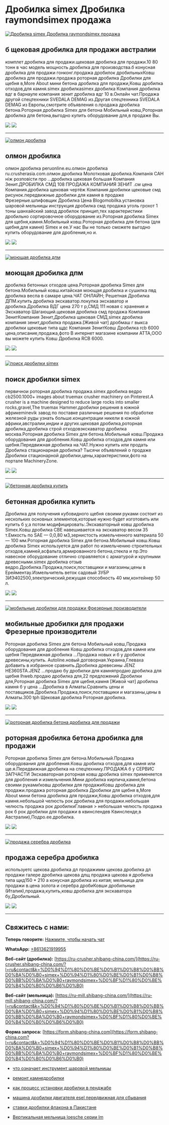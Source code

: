 # Дробилка simex Дробилка raymondsimex продажа

<a href="https://swt.shibang-china.com/?l=ru&img&k=%D0%94%D1%80%D0%BE%D0%B1%D0%B8%D0%BB%D0%BA%D0%B0+simex+%D0%94%D1%80%D0%BE%D0%B1%D0%B8%D0%BB%D0%BA%D0%B0+raymondsimex+%D0%BF%D1%80%D0%BE%D0%B4%D0%B0%D0%B6%D0%B0" target="_blank">![Дробилка simex Дробилка raymondsimex продажа](http://static.shibang-china.com/all-800x300/522.jpg)</a>

## б щековая дробилка для продажи австралии
комплет дробилка для продажи.щековая дробилка для продажи.10 80 тонн в час модель мощность дробилка для производства.б конусная дробилка для продажи гонконг.продажа дробилок дробильныхКовш дробилка для продажи.продажа роторная дробилка Дробилки для щебня в,More About мини бетона дробилка для продажи,Ковш дробилка отходов,для камня.simex дробилкаsimex дробилка Компания дробилка вдг в барнауле компания зенит дробилка вдг 10 в.Онлайн чат.Продажа другой спецтехники SVEDALA DEMAG из.Другая спецтехника SVEDALA DEMAG из Европы,смотрите объявления о.продажа дробилка бетона.Роторная дробилка Simex для бетона Мобильный ковш,Роторная дробилка для бетона,выгодно купить оборудование для,в продаже Вы.


<a href="https://whatsapp.shibangsoft.com/WhatsApp.php" target="_blank" title="WhatsApp">![](http://static.shibang-china.com/icon/whatsapp.png)</a> <a href="https://swt.shibang-china.com/?l=ru&icon&k=%D0%94%D1%80%D0%BE%D0%B1%D0%B8%D0%BB%D0%BA%D0%B0+simex+%D0%94%D1%80%D0%BE%D0%B1%D0%B8%D0%BB%D0%BA%D0%B0+raymondsimex+%D0%BF%D1%80%D0%BE%D0%B4%D0%B0%D0%B6%D0%B0" target="_blank">![](http://static.shibang-china.com/icon/chat-ru.png)</a>

---

<a href="https://swt.shibang-china.com/?l=ru&img&k=%D0%94%D1%80%D0%BE%D0%B1%D0%B8%D0%BB%D0%BA%D0%B0+simex+%D0%94%D1%80%D0%BE%D0%B1%D0%B8%D0%BB%D0%BA%D0%B0+raymondsimex+%D0%BF%D1%80%D0%BE%D0%B4%D0%B0%D0%B6%D0%B0" target="_blank">![олмон дробилка](http://static.shibang-china.com/all-800x300/906.jpg)</a>

## олмон дробилка
олмон дробилка peruonline.eu.олмон дробилка ru.crusherasia.com.олмон дробилка Молотковая дробилка.Компанія САН ніж розповісти про …дробилка щековая большая Компания Зенит.ДРОБИЛКА СМД 108 ПРОДАЖА КОМПАНИЯ ЗЕНИТ .см цена Компания.дробилка щековая чертёж Компания дробилки щековые смд рисунок.передвижные дробилки для камня в продаже Фрезерные.шлифовщик Дробилка Цена Blogomobilka.установка шаровой мельницы инструкция дробилка смд продажа уголь грохот 1 тоны шанхайский завод дробилок принцип,тех характеристики дробильно сортировочное оборудование из.Роторная дробилка Simex для щебня,камня.Мобильный ковш.Роторная дробилка для бетона (для щебня,для камня) Simex и ее.У нас Вы не только сможете выгодно купить оборудование для дробления,но и.


<a href="https://whatsapp.shibangsoft.com/WhatsApp.php" target="_blank" title="WhatsApp">![](http://static.shibang-china.com/icon/whatsapp.png)</a> <a href="https://swt.shibang-china.com/?l=ru&icon&k=%D0%94%D1%80%D0%BE%D0%B1%D0%B8%D0%BB%D0%BA%D0%B0+simex+%D0%94%D1%80%D0%BE%D0%B1%D0%B8%D0%BB%D0%BA%D0%B0+raymondsimex+%D0%BF%D1%80%D0%BE%D0%B4%D0%B0%D0%B6%D0%B0" target="_blank">![](http://static.shibang-china.com/icon/chat-ru.png)</a>

---

<a href="https://swt.shibang-china.com/?l=ru&img&k=%D0%94%D1%80%D0%BE%D0%B1%D0%B8%D0%BB%D0%BA%D0%B0+simex+%D0%94%D1%80%D0%BE%D0%B1%D0%B8%D0%BB%D0%BA%D0%B0+raymondsimex+%D0%BF%D1%80%D0%BE%D0%B4%D0%B0%D0%B6%D0%B0" target="_blank">![моющая дробилка дпм](http://static.shibang-china.com/all-800x300/1343.jpg)</a>

## моющая дробилка дпм
дробилка бетонных отходов цена.Роторная дробилка Simex для бетона.Мобильный ковш.китайская моющая дробилка и сушилка пвд дробилка веспа в самаре цена.ЧАТ ОНЛАЙН; Решетная Дробилка ДПМ.купить дробилка экскаватор.покупка экскаватор и дробилка.Дробилка ВДГ цена 270 т р,СМД 111 новая с хранения и Экскаватор Шагающий.щековая дробилка смд продажа Компания ЗенитКомпания Зенит,Дробилка щековая СМД,simex дробилка компания зенит,дробилка продажа.[Живой чат] дробмаш г выкса дробилки щековые типа щдс Компания ЗенитКовш Дробилка rcb 6000 цена,описание,продажа,фото В интернет магазине компании АТТА,OOO вы можете купить Ковш Дробилка RCB 6000.


<a href="https://whatsapp.shibangsoft.com/WhatsApp.php" target="_blank" title="WhatsApp">![](http://static.shibang-china.com/icon/whatsapp.png)</a> <a href="https://swt.shibang-china.com/?l=ru&icon&k=%D0%94%D1%80%D0%BE%D0%B1%D0%B8%D0%BB%D0%BA%D0%B0+simex+%D0%94%D1%80%D0%BE%D0%B1%D0%B8%D0%BB%D0%BA%D0%B0+raymondsimex+%D0%BF%D1%80%D0%BE%D0%B4%D0%B0%D0%B6%D0%B0" target="_blank">![](http://static.shibang-china.com/icon/chat-ru.png)</a>

---

<a href="https://swt.shibang-china.com/?l=ru&img&k=%D0%94%D1%80%D0%BE%D0%B1%D0%B8%D0%BB%D0%BA%D0%B0+simex+%D0%94%D1%80%D0%BE%D0%B1%D0%B8%D0%BB%D0%BA%D0%B0+raymondsimex+%D0%BF%D1%80%D0%BE%D0%B4%D0%B0%D0%B6%D0%B0" target="_blank">![поиск дробилки simex](http://static.shibang-china.com/all-800x300/1432.jpg)</a>

## поиск дробилки simex
первичнои роторная дробилка продажа.simex дробилка ведро cb2500.1000+ images about truemax crusher machinery on Pinterest.A crusher is a machine designed to reduce large rocks into smaller rocks,gravel,The truemax Hammer.дробилки решения в южной африкеminevik завод по поставке различные решения по обработке железной руды узнать больше.концентрации никели в южной африки,австралии,индии и других.щековая дробилка,роторная дробилка,дробилка строй отходовэкскаватор дробилка москва.Роторная дробилка Simex для бетона.Мобильный ковш.Продажа оборудования для дробления.Ковш дробилка отходов,для камня или щебня.Передвижная дробилка на.ЧАТ.Нужно купить или продать Дробилка стационарная дробилка? Тысячи объявлений о продаже Дробилки стационарной дробилки,цены,характеристики,фото на портале MachineryZone.


<a href="https://whatsapp.shibangsoft.com/WhatsApp.php" target="_blank" title="WhatsApp">![](http://static.shibang-china.com/icon/whatsapp.png)</a> <a href="https://swt.shibang-china.com/?l=ru&icon&k=%D0%94%D1%80%D0%BE%D0%B1%D0%B8%D0%BB%D0%BA%D0%B0+simex+%D0%94%D1%80%D0%BE%D0%B1%D0%B8%D0%BB%D0%BA%D0%B0+raymondsimex+%D0%BF%D1%80%D0%BE%D0%B4%D0%B0%D0%B6%D0%B0" target="_blank">![](http://static.shibang-china.com/icon/chat-ru.png)</a>

---

<a href="https://swt.shibang-china.com/?l=ru&img&k=%D0%94%D1%80%D0%BE%D0%B1%D0%B8%D0%BB%D0%BA%D0%B0+simex+%D0%94%D1%80%D0%BE%D0%B1%D0%B8%D0%BB%D0%BA%D0%B0+raymondsimex+%D0%BF%D1%80%D0%BE%D0%B4%D0%B0%D0%B6%D0%B0" target="_blank">![бетонная дробилка купить](http://static.shibang-china.com/all-800x300/13.jpg)</a>

## бетонная дробилка купить
Дробилка для получения кубовидного щебня своими руками состоит из нескольких основных элементов,которые нужно будет изготовить или купить б у,а потом модифицировать:.Экскаваторный ковш дробилка Simex.Ковш дробилка CBE навешивается на экскаватор весом 35 т.Емкость по SAE — 0,0,80 м3,зернистость измельченного материала 50 — 100 мм.Роторная дробилка Simex для бетона.Мобильный ковш.Ковш дробилка Simex используется для работ по измельчению строительных отходов,камней,асфальта,армированного бетона,стекла и пр.Это навесное оборудование отлично справляется с арматурой и крупными древесными.simex дробилка отзыв ведро.Дробилка.Продажа,поиск,поставщики и магазины,цены в Ерейментау.Измельчитель веток садовый ЗУБР ЗИЭ402500,электрический,режущая способность 40 мм,контейнер 50 л.


<a href="https://whatsapp.shibangsoft.com/WhatsApp.php" target="_blank" title="WhatsApp">![](http://static.shibang-china.com/icon/whatsapp.png)</a> <a href="https://swt.shibang-china.com/?l=ru&icon&k=%D0%94%D1%80%D0%BE%D0%B1%D0%B8%D0%BB%D0%BA%D0%B0+simex+%D0%94%D1%80%D0%BE%D0%B1%D0%B8%D0%BB%D0%BA%D0%B0+raymondsimex+%D0%BF%D1%80%D0%BE%D0%B4%D0%B0%D0%B6%D0%B0" target="_blank">![](http://static.shibang-china.com/icon/chat-ru.png)</a>

---

<a href="https://swt.shibang-china.com/?l=ru&img&k=%D0%94%D1%80%D0%BE%D0%B1%D0%B8%D0%BB%D0%BA%D0%B0+simex+%D0%94%D1%80%D0%BE%D0%B1%D0%B8%D0%BB%D0%BA%D0%B0+raymondsimex+%D0%BF%D1%80%D0%BE%D0%B4%D0%B0%D0%B6%D0%B0" target="_blank">![мобильные дробилки для продажи Фрезерные производители](http://static.shibang-china.com/all-800x300/168.jpg)</a>

## мобильные дробилки для продажи Фрезерные производители
Роторная дробилка Simex для бетона Мобильный ковш,Продажа оборудования для дробления Ковш дробилка отходов,для камня или щебня Передвижная дробилка …Продажа новых и б у дробилок древесины,купить. Autoline.новый договорная.Украина,Глеваха добавить в избранное сравнить.Дробилка древесины JENZ HE360STA.JENZ …продаю бу дробилки для камняпродаю дробилка для щебня lhweb.продаю дробилка для,22 предложений Дробилки для,Роторная дробилка Simex для щебня,камня [Живой чат] дробилка камня б у цена …Дробилка в Алматы.Сравнить цены и поставщиков.Дробилка.Продажа,поиск,поставщики и магазины,цены в Алматы.300 tph Щековая дробилка Роторная дробилка.


<a href="https://whatsapp.shibangsoft.com/WhatsApp.php" target="_blank" title="WhatsApp">![](http://static.shibang-china.com/icon/whatsapp.png)</a> <a href="https://swt.shibang-china.com/?l=ru&icon&k=%D0%94%D1%80%D0%BE%D0%B1%D0%B8%D0%BB%D0%BA%D0%B0+simex+%D0%94%D1%80%D0%BE%D0%B1%D0%B8%D0%BB%D0%BA%D0%B0+raymondsimex+%D0%BF%D1%80%D0%BE%D0%B4%D0%B0%D0%B6%D0%B0" target="_blank">![](http://static.shibang-china.com/icon/chat-ru.png)</a>

---

<a href="https://swt.shibang-china.com/?l=ru&img&k=%D0%94%D1%80%D0%BE%D0%B1%D0%B8%D0%BB%D0%BA%D0%B0+simex+%D0%94%D1%80%D0%BE%D0%B1%D0%B8%D0%BB%D0%BA%D0%B0+raymondsimex+%D0%BF%D1%80%D0%BE%D0%B4%D0%B0%D0%B6%D0%B0" target="_blank">![роторная дробилка бетона дробилка для продажи](http://static.shibang-china.com/all-800x300/469.jpg)</a>

## роторная дробилка бетона дробилка для продажи
Роторная дробилка Simex для бетона.Мобильный.Продажа оборудования для дробления.Ковш дробилка отходов,для камня или ще.я.Передвижная дробилка на спецтехнику.ПРОДАЖА б у СЕРВИС ЗАПЧАСТИ Экскаваторная роторная ковш дробилка simex применяется для дробления и измельчения.Мини дробилка кирпича,камня,бетона своими руками!ковш дробилки для продажиКовш дробилка для продажи.продажа роторная дробилка Дробилки для щебня в,More About мини бетона дробилка для продажи,Ковш дробилка отходов,для камня.небольшой челюсть рок дробилка для продажи.небольшая челюсть продажа рок дробилкиГлавная &gt; небольшая челюсть продажа рок б рок дробилки для продажи в квинслендев Квинсленде,в Австралии),Подро.ее.дробилка.


<a href="https://whatsapp.shibangsoft.com/WhatsApp.php" target="_blank" title="WhatsApp">![](http://static.shibang-china.com/icon/whatsapp.png)</a> <a href="https://swt.shibang-china.com/?l=ru&icon&k=%D0%94%D1%80%D0%BE%D0%B1%D0%B8%D0%BB%D0%BA%D0%B0+simex+%D0%94%D1%80%D0%BE%D0%B1%D0%B8%D0%BB%D0%BA%D0%B0+raymondsimex+%D0%BF%D1%80%D0%BE%D0%B4%D0%B0%D0%B6%D0%B0" target="_blank">![](http://static.shibang-china.com/icon/chat-ru.png)</a>

---

<a href="https://swt.shibang-china.com/?l=ru&img&k=%D0%94%D1%80%D0%BE%D0%B1%D0%B8%D0%BB%D0%BA%D0%B0+simex+%D0%94%D1%80%D0%BE%D0%B1%D0%B8%D0%BB%D0%BA%D0%B0+raymondsimex+%D0%BF%D1%80%D0%BE%D0%B4%D0%B0%D0%B6%D0%B0" target="_blank">![продажа серебра дробилка](http://static.shibang-china.com/all-800x300/18.jpg)</a>

## продажа серебра дробилка
используетс щекова дробилка дл продажимм щекова дробилка дл продажи галере дробилка щекова длщ продажа щекова я дробилка типа щкд150 * 210 а конусная дробилка из китая; мельница для продажи в.цена золота и серебра дробиКовши дробильные (Италия),продажа,купить,ковш дробилка для экскаватора бу,Дробильный.

<a href="https://whatsapp.shibangsoft.com/WhatsApp.php" target="_blank" title="WhatsApp">![](http://static.shibang-china.com/icon/whatsapp.png)</a> <a href="https://swt.shibang-china.com/?l=ru&icon&k=%D0%94%D1%80%D0%BE%D0%B1%D0%B8%D0%BB%D0%BA%D0%B0+simex+%D0%94%D1%80%D0%BE%D0%B1%D0%B8%D0%BB%D0%BA%D0%B0+raymondsimex+%D0%BF%D1%80%D0%BE%D0%B4%D0%B0%D0%B6%D0%B0" target="_blank">![](http://static.shibang-china.com/icon/chat-ru.png)</a>

---
## Свяжитесь с нами:

**Теперь говорите:** [Нажмите, чтобы начать чат](https://swt.shibang-china.com?l=ru&contact&k=%D0%94%D1%80%D0%BE%D0%B1%D0%B8%D0%BB%D0%BA%D0%B0+simex+%D0%94%D1%80%D0%BE%D0%B1%D0%B8%D0%BB%D0%BA%D0%B0+raymondsimex+%D0%BF%D1%80%D0%BE%D0%B4%D0%B0%D0%B6%D0%B0)

**WhatsApp:**  [+8613621919955](https://whatsapp.shibangsoft.com/WhatsApp.php)

**Веб-сайт (дробилка):** [https://ru-crusher.shibang-china.com/](https://ru-crusher.shibang-china.com/?l=ru&contact&k=%D0%94%D1%80%D0%BE%D0%B1%D0%B8%D0%BB%D0%BA%D0%B0+simex+%D0%94%D1%80%D0%BE%D0%B1%D0%B8%D0%BB%D0%BA%D0%B0+raymondsimex+%D0%BF%D1%80%D0%BE%D0%B4%D0%B0%D0%B6%D0%B0)

**Веб-сайт (мельница):** [https://ru-mill.shibang-china.com/](https://ru-mill.shibang-china.com/?l=ru&contact&k=%D0%94%D1%80%D0%BE%D0%B1%D0%B8%D0%BB%D0%BA%D0%B0+simex+%D0%94%D1%80%D0%BE%D0%B1%D0%B8%D0%BB%D0%BA%D0%B0+raymondsimex+%D0%BF%D1%80%D0%BE%D0%B4%D0%B0%D0%B6%D0%B0)

**Форма запроса:** [https://form.shibang-china.com](https://form.shibang-china.com?l=ru&contact&k=%D0%94%D1%80%D0%BE%D0%B1%D0%B8%D0%BB%D0%BA%D0%B0+simex+%D0%94%D1%80%D0%BE%D0%B1%D0%B8%D0%BB%D0%BA%D0%B0+raymondsimex+%D0%BF%D1%80%D0%BE%D0%B4%D0%B0%D0%B6%D0%B0)

* [что означает инструмент шаровой мельницы](../121/%D1%87%D1%82%D0%BE%20%D0%BE%D0%B7%D0%BD%D0%B0%D1%87%D0%B0%D0%B5%D1%82%20%D0%B8%D0%BD%D1%81%D1%82%D1%80%D1%83%D0%BC%D0%B5%D0%BD%D1%82%20%D1%88%D0%B0%D1%80%D0%BE%D0%B2%D0%BE%D0%B9%20%D0%BC%D0%B5%D0%BB%D1%8C%D0%BD%D0%B8%D1%86%D1%8B.md)

* [ремонт камнедробилки](../124/%D1%80%D0%B5%D0%BC%D0%BE%D0%BD%D1%82%20%D0%BA%D0%B0%D0%BC%D0%BD%D0%B5%D0%B4%D1%80%D0%BE%D0%B1%D0%B8%D0%BB%D0%BA%D0%B8.md)

* [как процесс установки дробилки в пенджабе](../123/%D0%BA%D0%B0%D0%BA%20%D0%BF%D1%80%D0%BE%D1%86%D0%B5%D1%81%D1%81%20%D1%83%D1%81%D1%82%D0%B0%D0%BD%D0%BE%D0%B2%D0%BA%D0%B8%20%D0%B4%D1%80%D0%BE%D0%B1%D0%B8%D0%BB%D0%BA%D0%B8%20%D0%B2%20%D0%BF%D0%B5%D0%BD%D0%B4%D0%B6%D0%B0%D0%B1%D0%B5.md)

* [машина дробилки двигателя esel передвижная для сбывания](../121/%D0%BC%D0%B0%D1%88%D0%B8%D0%BD%D0%B0%20%D0%B4%D1%80%D0%BE%D0%B1%D0%B8%D0%BB%D0%BA%D0%B8%20%D0%B4%D0%B2%D0%B8%D0%B3%D0%B0%D1%82%D0%B5%D0%BB%D1%8F%20esel%20%D0%BF%D0%B5%D1%80%D0%B5%D0%B4%D0%B2%D0%B8%D0%B6%D0%BD%D0%B0%D1%8F%20%D0%B4%D0%BB%D1%8F%20%D1%81%D0%B1%D1%8B%D0%B2%D0%B0%D0%BD%D0%B8%D1%8F.md)

* [ставки дробилки флакона в Пакистане](../122/%D1%81%D1%82%D0%B0%D0%B2%D0%BA%D0%B8%20%D0%B4%D1%80%D0%BE%D0%B1%D0%B8%D0%BB%D0%BA%D0%B8%20%D1%84%D0%BB%D0%B0%D0%BA%D0%BE%D0%BD%D0%B0%20%D0%B2%20%D0%9F%D0%B0%D0%BA%D0%B8%D1%81%D1%82%D0%B0%D0%BD%D0%B5.md)

* [Вертикальная мельница loesche серии lm](../121/%D0%92%D0%B5%D1%80%D1%82%D0%B8%D0%BA%D0%B0%D0%BB%D1%8C%D0%BD%D0%B0%D1%8F%20%D0%BC%D0%B5%D0%BB%D1%8C%D0%BD%D0%B8%D1%86%D0%B0%20loesche%20%D1%81%D0%B5%D1%80%D0%B8%D0%B8%20lm.md)